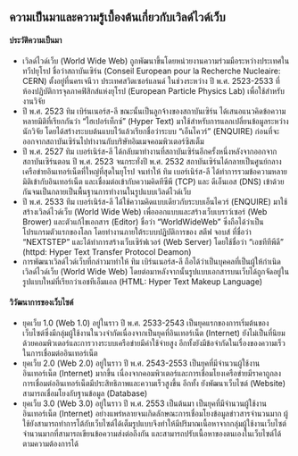 ## ความเป็นมาและความรู้เบื้องต้นเกี่ยวกับเวิลด์ไวด์เว็บ

#### ประวัติความเป็นมา
* เวิลด์ไวด์เว็บ (World Wide Web) ถูกพัฒนาขึ้นโดยหน่วยงานความร่วมมือระหว่างประเทศในทวีปยุโรป ชื่อว่าสถาบันเซิร์น (Conseil European pour la Recherche Nucleaire: CERN) ตั้งอยู่ที่นครเจนีวา ประเทศสวิตเซอร์แลนด์ ในช่วงระหว่าง ปี พ.ศ. 2523-2533 ที่ห้องปฏิบัติการจุลภาคฟิสิกส์แห่งยุโรป (European Particle Physics Lab) เพื่อใช้สำหรับงานวิจัย 
* ปี พ.ศ. 2523 ทิม เบิร์นเนอร์ส-ลี ขณะนั้นเป็นลูกจ้างของสถาบันเซิร์น ได้เสนอแนวคิดข้อความหลายมิติที่เรียกกันว่า “ไฮเปอร์เท็กซ์” (Hyper Text) มาใช้สำหรับการแลกเปลี่ยนข้อมูลระหว่างนักวิจัย โดยได้สร้างระบบต้นแบบไว้แล้วเรียกชื่อว่าระบบ “เอ็นไควร์” (ENQUIRE) ก่อนที่จะออกจากสถาบันเซิร์นไปทำงานกับบริษัทอิมเมจคอมพิวเตอร์ซิสเต็ม
* ปี พ.ศ. 2527 ทิม เบอร์เนิร์ส-ลี ได้กลับมาทำงานที่สถาบันเซิร์นอีกครั้งหนึ่งหลังจากออกจากสถาบันเซิร์นตอน ปี พ.ศ. 2523 จนกระทั่งปี พ.ศ. 2532 สถาบันเซิร์นได้กลายเป็นศูนย์กลางเครือข่ายอินเทอร์เน็ตที่ใหญ่ที่สุดในยุโรป จนทำให้ ทิม เบอร์เนิร์ส-ลี ได้ทำการรวมข้อความหลายมิติเข้ากับอินเทอร์เน็ต และเชื่อมต่อเข้ากับความคิดทีซีพี (TCP) และ ดีเอ็นเอส (DNS) เข้าด้วยกันจนเป็นกลายเป็นพื้นฐานการทำงานในรูปแบบเวิลด์ไวด์เว็บ
* ปี พ.ศ. 2533 ทีม เบอร์เนิร์ส-ลี ได้ใช้ความคิดแบบเดียวกับระบบเอ็นไควร์ (ENQUIRE) มาใช้สร้างเวิลด์ไวด์เว็บ (World Wide Web) เพื่อออกแบบและสร้างเว็บเบราว์เซอร์ (Web Brower) และตัวแก้ไขเอกสาร (Editor) ชื่อว่า “WorldWideWeb” ซึ่งถือได้ว่าเป็นโปรแกรมตัวแรกของโลก โดยทำงานภายใต้ระบบปฏิบัติการของ สตีฟ จอบส์ ที่ชื่อว่า “NEXTSTEP” และได้ทำการสร้างเว็บเซิร์ฟเวอร์ (Web Server) โดยใช้ชื่อว่า “เอชทีทีพีดี” (httpd: Hyper Text Transfer Protocol Deamon) 
* การพัฒนาเวิลด์ไวด์เว็บที่กล่าวมาทำให้ ทิม เบิร์นเนอร์ส-ลี ถือได้ว่าเป็นบุคคลที่เป็นผู้ให้กำเนิดเวิลด์ไวด์เว็บ (World Wide Web) โดยต่อมาหลังจากนั้นรูปแบบเอกสารบนเว็บได้ถูกจัดอยู่ในรูปแบบใหม่ที่เรียกว่าเอชทีเอ็มแอล (HTML: Hyper Text Makeup Language)

#### วิวัฒนาการของเว็บไซต์
* ยุคเว็บ 1.0 (Web 1.0) อยู่ในราว ปี พ.ศ. 2533-2543 เป็นยุคแรกของการเริ่มต้นของเว็บไซต์ซึ่งมีกลุ่มผู้ใช้งานในวงจำกัดเนื่องจากเป็นยุคที่อินเทอร์เน็ต (Internet) ยังไม่เป็นที่นิยม ด้วยคอมพิวเตอร์และการวางระบบเครือข่ายมีค่าใช้จ่ายสูง อีกทั้งยังมีข้อจำกัดในเรื่องของความเร็วในการเชื่อมต่ออินเทอร์เน็ต
* ยุคเว็บ 2.0 (Web 2.0) อยู่ในราว ปี พ.ศ. 2543-2553 เป็นยุคที่มีจำนวนผู้ใช้งานอินเทอร์เน็ต (Internet) มากขึ้น เนื่องจากคอมพิวเตอร์และการเชื่อมโยงเครือข่ายมีราคาถูกลง การเชื่อมต่ออินเทอร์เน็ตมีประสิทธิภาพและความเร็วสูงขึ้น อีกทั้ง ยังพัฒนาเว็บไซต์ (Website) สามารถเชื่อมโยงกับฐานข้อมูล (Database)
* ยุคเว็บ 3.0 (Web 3.0) อยู่ในราว ปี พ.ศ. 2553 เป็นต้นมา เป็นยุคที่มีจำนวนผู้ใช้งานอินเทอร์เน็ต (Internet) อย่างแพร่หลายจนเกิดลักษณะการเชื่อมโยงข้อมูลข่าวสารจำนวนมาก ผู้ใช้ยังสามารถทำการโต้กับเว็บไซต์ได้เต็มรูปแบบจึงทำให้มีปริมาณเนื้อหาจากกลุ่มผู้ใช้งานเว็บไซต์จำนวนมากที่สามารถเขียนข้อความส่งต่อถึงกัน และสามารถปรับเนื้อหาของตนเองในเว็บไซต์ได้ตามความต้องการได้
